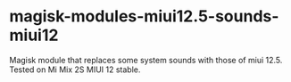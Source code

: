 # magisk-modules-miui12.5-sounds-miui12

Magisk module that replaces some system sounds with those of miui 12.5. Tested on Mi Mix 2S MIUI 12 stable.
